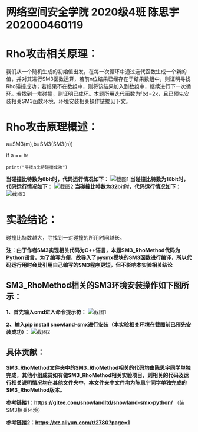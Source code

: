 网络空间安全学院 2020级4班 陈思宇 202000460119
<br />
=
Rho攻击相关原理：
=
我们从一个随机生成的初始值出发，在每一次循环中通过迭代函数生成一个新的值，并对其进行SM3函数运算，若前n位结果已经存在于结果数组中，则证明寻找Rho碰撞成功；若结果不在数组中，则将该结果加入到数组中，继续进行下一次循环。若找到一堆碰撞，则证明已成环。本题所用迭代函数为f(x)=2x，且已预先安装相关SM3函数环境，环境安装相关操作链接见下文。

Rho攻击原理概述：
=
a=SM3(m),b=SM3(SM3(n))

if a == b:

    print("寻找n比特碰撞成功")
    
**当碰撞比特数为8bit时，代码运行情况如下：**
![截图1](https://user-images.githubusercontent.com/109191115/180963301-8f28028f-e550-4ab8-a532-911272d84ba7.png)
**当碰撞比特数为16bit时，代码运行情况如下：**
![截图2](https://user-images.githubusercontent.com/109191115/180963515-0e3b9055-3d14-4a65-bf54-8299819b31cb.png)
**当碰撞比特数为32bit时，代码运行情况如下：**
![截图3](https://user-images.githubusercontent.com/109191115/180963636-a334416c-48de-4fbd-b082-0592e9819cc1.png)

实验结论：
=
碰撞比特数越大，寻找到一对碰撞的所用时间越长。

**注：由于作者SM3实现相关代码为C++语言，本题SM3_RhoMethod代码为Python语言，为了编写方便，故导入了pysmx模块的SM3函数进行编译，所以代码运行用时会比引用自己编写的SM3程序更短，但不影响本实验相关结论**

SM3_RhoMethod相关的SM3环境安装操作如下图所示：
-

**1、首先输入cmd进入命令提示符：**
![截图1](https://user-images.githubusercontent.com/109191115/180785289-3575d690-b084-481f-a544-577d162de337.jpg)

**2、输入pip install snowland-smx进行安装（本实验相关环境在截图前已预先安装成功）：**
![截图2](https://user-images.githubusercontent.com/109191115/180785303-2d507bf7-f33f-4e84-865d-85114b2f9829.jpg)


具体贡献：
-
**SM3_RhoMethod文件夹中的SM3_RhoMethod相关的代码均由陈思宇同学单独完成，其他小组成员如有做SM3_RhoMethod相关实验项目，则相关的代码及运行相关说明情况均在其他文件夹中，本文件夹中文件均为陈思宇同学单独完成的SM3_RhoMethod版本。**

**参考链接1：https://gitee.com/snowlandltd/snowland-smx-python/**
（装SM3相关环境）

**参考链接2：https://xz.aliyun.com/t/2780?page=1**
